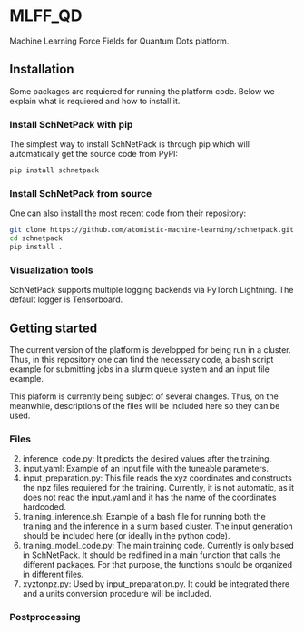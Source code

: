 # MLFF_QD
Machine Learning Force Fields for Quantum Dots platform.

## Installation
Some packages are requiered for running the platform code. Below we explain what is requiered and how to install it.

### Install SchNetPack with pip
The simplest way to install SchNetPack is through pip which will automatically get the source code from PyPI:

```bash
pip install schnetpack
```

### Install SchNetPack from source
One can also install the most recent code from their repository:

```bash
git clone https://github.com/atomistic-machine-learning/schnetpack.git
cd schnetpack
pip install .
```

### Visualization tools
SchNetPack supports multiple logging backends via PyTorch Lightning. The default logger is Tensorboard.

## Getting started
The current version of the platform is developped for being run in a cluster. Thus, in this repository one can find the necessary code, a bash script example for submitting jobs in a slurm queue system and an input file example.

This plaform is currently being subject of several changes. Thus, on the meanwhile, descriptions of the files will be included here so they can be used.

### Files
2. inference_code.py: It predicts the desired values after the training.
3. input.yaml: Example of an input file with the tuneable parameters.
1. input_preparation.py: This file reads the xyz coordinates and constructs the npz files requiered for the training. Currently, it is not automatic, as it does not read the input.yaml and it has the name of the coordinates hardcoded.
4. training_inference.sh: Example of a bash file for running both the training and the inference in a slurm based cluster. The input generation should be included here (or ideally in the python code).
5. training_model_code.py: The main training code. Currently is only based in SchNetPack. It should be redifined in a main function that calls the different packages. For that purpose, the functions should be organized in different files.
6. xyztonpz.py: Used by input_preparation.py. It could be integrated there and a units conversion procedure will be included.

### Postprocessing
